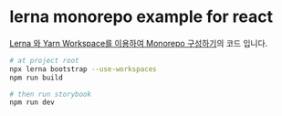 # lerna monorepo example for react 
  
[Lerna 와 Yarn Workspace를 이용하여 Monorepo 구성하기](https://olaf-go.medium.com/lerna-%EC%99%80-yarn-workspace%EB%A5%BC-%EC%9D%B4%EC%9A%A9%ED%95%98%EC%97%AC-monorepo-%EA%B5%AC%EC%84%B1%ED%95%98%EA%B8%B0-2899d00eb08)의 코드 입니다.


```bash
# at project root
npx lerna bootstrap --use-workspaces
npm run build

# then run storybook
npm run dev
```